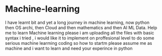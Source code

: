 # Machine-learning
I have learnt bit and yet a long journey in machine learning, now python then OS archi, then Cloud and then mathematics and then AI ML Data.
Help me to learn Machine learning please
i am uploading all the files with basic syntax i tried , i would like it to implement on proffesional level to do some serious machine learming coding
so how to startm please assume me as machine and i want to learn and need your experince in python
